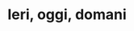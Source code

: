---
layout: post
title: Ieri, oggi, domani
director: Vittorio De Sica 
year: 1963
cover: https://images.mubicdn.net/images/film/4001/cache-10547-1577889250/image-w1280.jpg
imdb_id: tt0057171
---